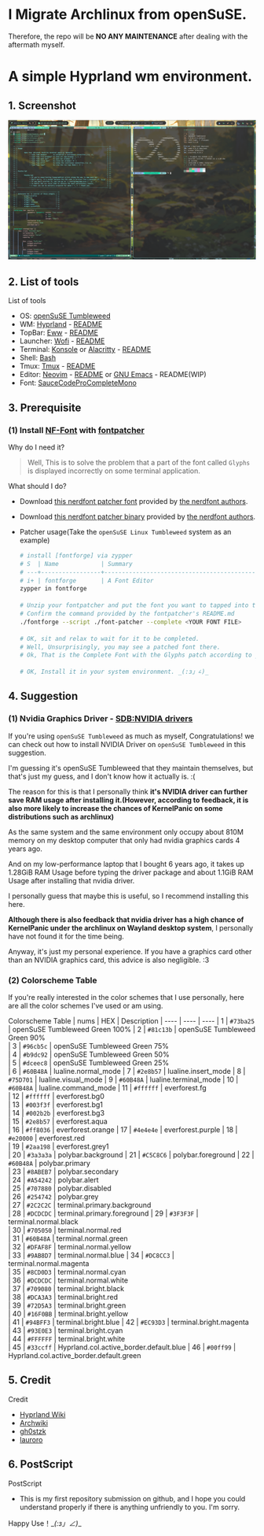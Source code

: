 # I Migrate Archlinux from openSuSE.

Therefore, the repo will be **NO ANY MAINTENANCE** after dealing with the aftermath myself.

# A simple Hyprland wm environment.

## 1. Screenshot

<img src="./screenshot.png">

## 2. List of tools
List of tools
- OS: [openSuSE Tumbleweed](https://get.opensuse.org/tumbleweed/)
- WM: [Hyprland](https://hyprland.org/) - [README](./hypr/doc/README.pdf)
- TopBar: [Eww](https://github.com/elkowar/eww) - [README](./eww/doc/README.pdf)
- Launcher: [Wofi](https://sr.ht/~scoopta/wofi/) - [README](./wofi/doc/README.pdf)
- Terminal: [Konsole](https://konsole.kde.org/) or [Alacritty](https://alacritty.org/) - [README](./alacritty/doc/README.pdf)
- Shell: [Bash](https://www.gnu.org/software/bash/)
- Tmux: [Tmux](https://github.com/tmux/tmux) - [README](./tmux/doc/README.pdf)
- Editor: [Neovim](https://neovim.io/) - [README](./nvim/doc/README.pdf) or [GNU Emacs](https://www.gnu.org/software/emacs/) - README(WIP)
- Font: [SauceCodeProCompleteMono](https://github.com/ryanoasis/nerd-fonts)

## 3. Prerequisite

### (1) Install [NF-Font](https://github.com/ryanoasis/nerd-fonts) with [fontpatcher](https://github.com/ryanoasis/nerd-fonts#option-8-patch-your-own-font)

Why do I need it?

> Well, This is to solve the problem that a part of the font called `Glyphs` is displayed incorrectly on some terminal application.

What should I do?

- Download [this nerdfont patcher font](https://github.com/ryanoasis/nerd-fonts/tree/master/patched-fonts/SourceCodePro) provided by [the nerdfont authors](https://github.com/ryanoasis).

- Download [this nerdfont patcher binary](https://github.com/ryanoasis/nerd-fonts#option-8-patch-your-own-font) provided by [the nerdfont authors](https://github.com/ryanoasis).

- Patcher usage(Take the `openSuSE Linux Tumbleweed` system as an example)

    ```bash
    # install [fontforge] via zypper
    # S  | Name            | Summary                                               | Type
    # ---+-----------------+-------------------------------------------------------+---------
    # i+ | fontforge       | A Font Editor                                         | Package
    zypper in fontforge

    # Unzip your fontpatcher and put the font you want to tapped into the fontpatcher
    # Confirm the command provided by the fontpatcher's README.md
    ./fontforge --script ./font-patcher --complete <YOUR FONT FILE>

    # OK, sit and relax to wait for it to be completed.
    # Well, Unsurprisingly, you may see a patched font there.
    # Ok, That is the Complete Font with the Glyphs patch according to your system usage environment

    # OK, Install it in your system environment. _(:з」∠)_
    ``` 

## 4. Suggestion

### (1) Nvidia Graphics Driver - [SDB:NVIDIA drivers](https://en.opensuse.org/SDB:NVIDIA_drivers)

If you're using `openSuSE Tumbleweed` as much as myself, Congratulations! we can check out how to install NVIDIA Driver on `openSuSE Tumbleweed` in this suggestion. 

I'm guessing it's openSuSE Tumbleweed that they maintain themselves, but that's just my guess, and I don't know how it actually is. :(

The reason for this is that I personally think **it's NVIDIA driver can further save RAM usage after installing it.(However, according to feedback, it is also more likely to increase the chances of KernelPanic on some distributions such as archlinux)**

As the same system and the same environment only occupy about 810M memory on my desktop computer that only had nvidia graphics cards 4 years ago.

And on my low-performance laptop that I bought 6 years ago, it takes up 1.28GiB RAM Usage before typing the driver package and about 1.1GiB RAM Usage after installing that nvidia driver.

I personally guess that maybe this is useful, so I recommend installing this here. 

**Although there is also feedback that nvidia driver has a high chance of KernelPanic under the archlinux on Wayland desktop system**, I personally have not found it for the time being. 

Anyway, it's just my personal experience. If you have a graphics card other than an NVIDIA graphics card, this advice is also negligible. :3

### (2) Colorscheme Table

If you're really interested in the color schemes that I use personally, here are all the color schemes I've used or am using.

Colorscheme Table
| nums | HEX | Description
| ---- | ---- | ----
| 1  | `#73ba25` | openSuSE Tumbleweed Green 100%
| 2  | `#81c13b` | openSuSE Tumbleweed Green 90% 	
| 3  | `#96cb5c` | openSuSE Tumbleweed Green 75% 	
| 4  | `#b9dc92` | openSuSE Tumbleweed Green 50% 	
| 5  | `#dceec8` | openSuSE Tumbleweed Green 25% 	
| 6  | `#60B48A` | lualine.normal_mode
| 7  | `#2e8b57` | lualine.insert_mode
| 8  | `#75D701` | lualine.visual_mode
| 9  | `#60B48A` | lualine.terminal_mode
| 10 | `#60B48A` | lualine.command_mode
| 11 | `#ffffff` | everforest.fg     
| 12 | `#ffffff` | everforest.bg0    
| 13 | `#003f3f` | everforest.bg1    
| 14 | `#002b2b` | everforest.bg3    
| 15 | `#2e8b57` | everforest.aqua   
| 16 | `#ff8036` | everforest.orange 
| 17 | `#4e4e4e` | everforest.purple 
| 18 | `#e20000` | everforest.red    
| 19 | `#2aa198` | everforest.grey1  
| 20 | `#3a3a3a` | polybar.background 
| 21 | `#C5C8C6` | polybar.foreground 
| 22 | `#60B48A` | polybar.primary    
| 23 | `#8ABEB7` | polybar.secondary  
| 24 | `#A54242` | polybar.alert      
| 25 | `#707880` | polybar.disabled   
| 26 | `#254742` | polybar.grey       
| 27 | `#2C2C2C` | terminal.primary.background  
| 28 | `#DCDCDC` | terminal.primary.foreground 
| 29 | `#3F3F3F` | terminal.normal.black       
| 30 | `#705050` | terminal.normal.red         
| 31 | `#60B48A` | terminal.normal.green       
| 32 | `#DFAF8F` | terminal.normal.yellow      
| 33 | `#9AB8D7` | terminal.normal.blue
| 34 | `#DC8CC3` | terminal.normal.magenta     
| 35 | `#8CD0D3` | terminal.normal.cyan        
| 36 | `#DCDCDC` | terminal.normal.white       
| 37 | `#709080` | terminal.bright.black       
| 38 | `#DCA3A3` | terminal.bright.red         
| 39 | `#72D5A3` | terminal.bright.green       
| 40 | `#16F0BB` | terminal.bright.yellow      
| 41 | `#94BFF3` | terminal.bright.blue
| 42 | `#EC93D3` | terminal.bright.magenta     
| 43 | `#93E0E3` | terminal.bright.cyan        
| 44 | `#FFFFFF` | terminal.bright.white       
| 45 | `#33ccff` | Hyprland.col.active_border.default.blue
| 46 | `#00ff99` | Hyprland.col.active_border.default.green

## 5. Credit
Credit
- [Hyprland Wiki](https://wiki.hyprland.org/)
- [Archwiki](https://wiki.archlinux.org/)
- [gh0stzk](https://github.com/gh0stzk/dotfiles)
- [lauroro](https://github.com/lauroro/hyprland-dotfiles)

## 6. PostScript
PostScript
- This is my first repository submission on github, and I hope you could understand properly if there is anything unfriendly to you. I'm sorry.

Happy Use！\__(:з」∠)_\_

